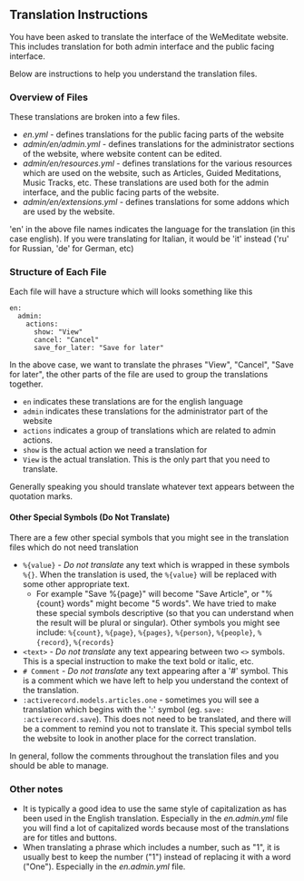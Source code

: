 
Translation Instructions
------------------------

You have been asked to translate the interface of the WeMeditate website. This includes translation for both admin interface and the public facing interface.

Below are instructions to help you understand the translation files.

### Overview of Files

These translations are broken into a few files.
 - _en.yml_ - defines translations for the public facing parts of the website
 - _admin/en/admin.yml_ - defines translations for the administrator sections of the website, where website content can be edited.
 - _admin/en/resources.yml_ - defines translations for the various resources which are used on the website, such as Articles, Guided Meditations, Music Tracks, etc. These translations are used both for the admin interface, and the public facing parts of the website.
 - _admin/en/extensions.yml_ - defines translations for some addons which are used by the website.

'en' in the above file names indicates the language for the translation (in this case english). If you were translating for Italian, it would be 'it' instead ('ru' for Russian, 'de' for German, etc)

### Structure of Each File

Each file will have a structure which will looks something like this

```
en:
  admin:
    actions:
      show: "View"
      cancel: "Cancel"
      save_for_later: "Save for later"
```

In the above case, we want to translate the phrases "View", "Cancel", "Save for later", the other parts of the file are used to group the translations together.
 - `en` indicates these translations are for the english language
 - `admin` indicates these translations for the administrator part of the website
 - `actions` indicates a group of translations which are related to admin actions.
 - `show` is the actual action we need a translation for
 - `View` is the actual translation. This is the only part that you need to translate.

Generally speaking you should translate whatever text appears between the quotation marks.

#### Other Special Symbols (Do Not Translate)

There are a few other special symbols that you might see in the translation files which do not need translation
 - `%{value}` - *Do not translate* any text which is wrapped in these symbols `%{}`. When the translation is used, the `%{value}` will be replaced with some other appropriate text.
   - For example "Save %{page}" will become "Save Article", or "%{count} words" might become "5 words". We have tried to make these special symbols descriptive (so that you can understand when the result will be plural or singular). Other symbols you might see include: `%{count}`, `%{page}`, `%{pages}`, `%{person}`, `%{people}`, `%{record}`, `%{records}`
 - `<text>` - *Do not translate* any text appearing between two `<>` symbols. This is a special instruction to make the text bold or italic, etc.
 - `# Comment` - *Do not translate* any text appearing after a '#' symbol. This is a comment which we have left to help you understand the context of the translation.
 - `:activerecord.models.articles.one` - sometimes you will see a translation which begins with the ':' symbol (eg. `save: :activerecord.save`). This does not need to be translated, and there will be a comment to remind you not to translate it. This special symbol tells the website to look in another place for the correct translation.

In general, follow the comments throughout the translation files and you should be able to manage.

### Other notes

 - It is typically a good idea to use the same style of capitalization as has been used in the English translation. Especially in the _en.admin.yml_ file you will find a lot of capitalized words because most of the translations are for titles and buttons.
 - When translating a phrase which includes a number, such as "1", it is usually best to keep the number ("1") instead of replacing it with a word ("One"). Especially in the _en.admin.yml_ file.
